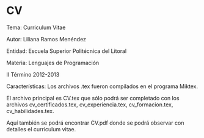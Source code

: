 ﻿CV
==
Tema: Curriculum Vitae

Autor: Liliana Ramos Menéndez

Entidad: Escuela Superior Politécnica del Litoral

Materia: Lenguajes de Programación

II Término 2012-2013


Características:
Los archivos .tex fueron compilados en el programa Miktex.

El archivo principal es CV.tex que sólo podrá ser completado con los archivos cv_certificados.tex,
cv_experiencia.tex, cv_formacion.tex, cv_habilidades.tex.

Aquí también se podrá encontrar CV.pdf donde se podrá observar con detalles el curriculum vitae.
